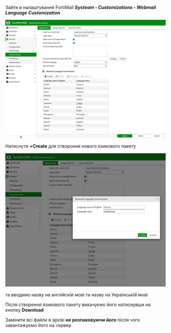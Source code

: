 Зайти в налаштування FortiMail ***Systeam - Customizations - Webmail Language Customization***


![1.png](/resources/1.png)


Натиснути **+Create** для створоння нового язикового пакету 



![2.png](/resources/2.png)


та вводимо назву на англійскій мові та назву на Українській мові

Після створення язикового пакету викачуємо його натиснувши на кнопку **Download**


Замінити всі файли в архіві **не розпаковуючи його** після чого завантажуємо його на сервер



